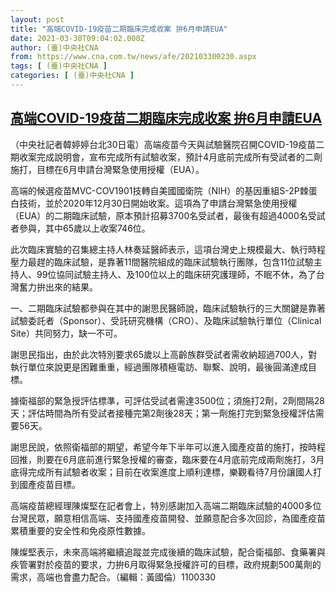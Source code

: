 ```yaml
---
layout: post
title: "高端COVID-19疫苗二期臨床完成收案 拚6月申請EUA"
date: 2021-03-30T09:04:02.000Z
author: (臺)中央社CNA
from: https://www.cna.com.tw/news/afe/202103300230.aspx
tags: [ (臺)中央社CNA ]
categories: [ (臺)中央社CNA ]
---
```

<!--1617095042000-->
[高端COVID-19疫苗二期臨床完成收案 拚6月申請EUA](https://www.cna.com.tw/news/afe/202103300230.aspx)
------

<div>
<div></div><div class="paragraph"><p>（中央社記者韓婷婷台北30日電）高端疫苗今天與試驗醫院召開COVID-19疫苗二期收案完成說明會，宣布完成所有試驗收案，預計4月底前完成所有受試者的二劑施打，目標在6月申請台灣緊急使用授權（EUA）。</p><p>高端的候選疫苗MVC-COV1901技轉自美國國衛院（NIH）的基因重組S-2P棘蛋白技術，並於2020年12月30日開始收案。這項為了申請台灣緊急使用授權（EUA）的二期臨床試驗，原本預計招募3700名受試者，最後有超過4000名受試者參與，其中65歲以上收案746位。</p><p>此次臨床實驗的召集總主持人林奏延醫師表示，這項台灣史上規模最大、執行時程壓力最趕的臨床試驗，是靠著11間醫院組成的臨床試驗執行團隊，包含11位試驗主持人、99位協同試驗主持人、及100位以上的臨床研究護理師，不眠不休，為了台灣奮力拚出來的結果。</p><p>一、二期臨床試驗都參與在其中的謝思民醫師說，臨床試驗執行的三大關鍵是靠著試驗委託者（Sponsor）、受託研究機構（CRO）、及臨床試驗執行單位（Clinical Site）共同努力，缺一不可。</p><p>謝思民指出，由於此次特別要求65歲以上高齡族群受試者需收納超過700人，對執行單位來說更是困難重重，經過團隊積極電訪、聯繫、說明，最後圓滿達成目標。</p><p>據衛福部的緊急授評估標準，可評估受試者需達3500位；須施打2劑，2劑間隔28天；評估時間為所有受試者接種完第2劑後28天；第一劑施打完到緊急授權評估需要56天。</p><p>謝思民說，依照衛福部的期望，希望今年下半年可以進入國產疫苗的施打，按時程回推，則要在6月底前進行緊急授權的審查，臨床要在4月底前完成兩劑施打，3月底得完成所有試驗者收案；目前在收案進度上順利達標，樂觀看待7月份讓國人打到國產疫苗目標。</p><p>高端疫苗總經理陳燦堅在記者會上，特別感謝加入高端二期臨床試驗的4000多位台灣民眾，願意相信高端、支持國產疫苗開發、並願意配合多次回診，為國產疫苗累積重要的安全性和免疫原性數據。</p><p>陳燦堅表示，未來高端將繼續追蹤並完成後續的臨床試驗，配合衛福部、食藥署與疾管署對於疫苗的要求，力拚6月取得緊急授權許可的目標，政府規劃500萬劑的需求，高端也會盡力配合。（編輯：黃國倫）1100330</p></div>
</div>
